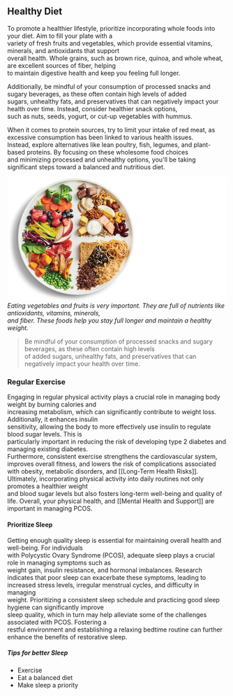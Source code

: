 ## Healthy Diet

To promote a healthier lifestyle, prioritize incorporating whole foods into your diet. Aim to fill your plate with a  
variety of fresh fruits and vegetables, which provide essential vitamins, minerals, and antioxidants that support  
overall health. Whole grains, such as brown rice, quinoa, and whole wheat, are excellent sources of fiber, helping  
to maintain digestive health and keep you feeling full longer.

Additionally, be mindful of your consumption of processed snacks and sugary beverages, as these often contain high levels of added  
sugars, unhealthy fats, and preservatives that can negatively impact your health over time. Instead, consider healthier snack options,  
such as nuts, seeds, yogurt, or cut-up vegetables with hummus.

When it comes to protein sources, try to limit your intake of red meat, as excessive consumption has been linked to various health issues.  
Instead, explore alternatives like lean poultry, fish, legumes, and plant-based proteins. By focusing on these wholesome food choices  
and minimizing processed and unhealthy options, you'll be taking significant steps toward a balanced and nutritious diet.

![PCOS Tips](image.png)
*Eating vegetables and fruits is very important. They are full of nutrients like antioxidants, vitamins, minerals,  
and fiber. These foods help you stay full longer and maintain a healthy weight.*


> Be mindful of your consumption of processed snacks and sugary beverages, as these often contain high levels  
of added sugars, unhealthy fats, and preservatives that can negatively impact your health over time.


### Regular Exercise

Engaging in regular physical activity plays a crucial role in managing body weight by burning calories and  
increasing metabolism, which can significantly contribute to weight loss. Additionally, it enhances insulin  
sensitivity, allowing the body to more effectively use insulin to regulate blood sugar levels. This is  
particularly important in reducing the risk of developing type 2 diabetes and managing existing diabetes.  
Furthermore, consistent exercise strengthens the cardiovascular system, improves overall fitness, and lowers 
the risk of complications associated with obesity, metabolic disorders, and [[Long-Term Health Risks]].    
Ultimately, incorporating physical activity into daily routines not only promotes a healthier weight  
and blood sugar levels but also fosters long-term well-being and quality of life. Overall, your physical 
health, and [[Mental Health and Support]] are important in managing PCOS.

#### Prioritize Sleep

Getting enough quality sleep is essential for maintaining overall health and well-being. For individuals  
with Polycystic Ovary Syndrome (PCOS), adequate sleep plays a crucial role in managing symptoms such as  
weight gain, insulin resistance, and hormonal imbalances. Research indicates that poor sleep can exacerbate 
these symptoms, leading to increased stress levels, irregular menstrual cycles, and difficulty in managing  
weight. Prioritizing a consistent sleep schedule and practicing good sleep hygiene can significantly improve  
sleep quality, which in turn may help alleviate some of the challenges associated with PCOS. Fostering a  
restful environment and establishing a relaxing bedtime routine can further enhance the benefits of restorative sleep.

##### Tips for better Sleep
 - Exercise
 - Eat a balanced diet
 - Make sleep a priority


